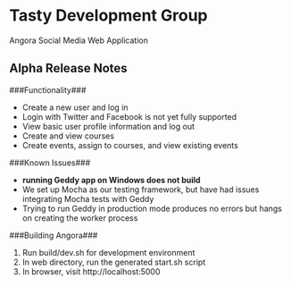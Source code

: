 Tasty Development Group
=========================
Angora Social Media
Web Application


Alpha Release Notes
-------------------

###Functionality###
* Create a new user and log in
* Login with Twitter and Facebook is not yet fully supported
* View basic user profile information and log out
* Create and view courses
* Create events, assign to courses, and view existing events

###Known Issues###
* __running Geddy app on Windows does not build__
* We set up Mocha as our testing framework, but have had issues integrating Mocha tests with Geddy
* Trying to run Geddy in production mode produces no errors but hangs on creating the worker process

###Building Angora###
1. Run build/dev.sh for development environment
1. In web directory, run the generated start.sh script
1. In browser, visit http://localhost:5000
